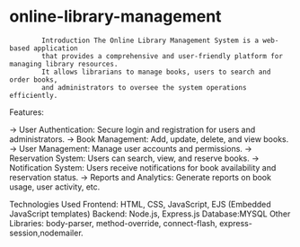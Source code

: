 # online-library-management

            Introduction The Online Library Management System is a web-based application 
            that provides a comprehensive and user-friendly platform for managing library resources. 
            It allows librarians to manage books, users to search and order books, 
            and administrators to oversee the system operations efficiently.

   Features:

   -> User Authentication: Secure login and registration for users and administrators.
   -> Book Management: Add, update, delete, and view books.
   -> User Management: Manage user accounts and permissions.
   ->  Reservation System: Users can search, view, and reserve books.
   ->  Notification System: Users receive notifications for book availability and reservation status.
   ->  Reports and Analytics: Generate reports on book usage, user activity, etc.

Technologies Used
Frontend: HTML, CSS, 
JavaScript, EJS (Embedded JavaScript templates)
Backend: Node.js, Express.js
Database:MYSQL
Other Libraries: body-parser, method-override, connect-flash, express-session,nodemailer.

